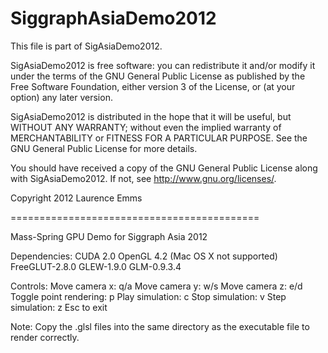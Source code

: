 SiggraphAsiaDemo2012
====================

This file is part of SigAsiaDemo2012.

SigAsiaDemo2012 is free software: you can redistribute it and/or modify
it under the terms of the GNU General Public License as published by
the Free Software Foundation, either version 3 of the License, or
(at your option) any later version.

SigAsiaDemo2012 is distributed in the hope that it will be useful,
but WITHOUT ANY WARRANTY; without even the implied warranty of
MERCHANTABILITY or FITNESS FOR A PARTICULAR PURPOSE.  See the
GNU General Public License for more details.

You should have received a copy of the GNU General Public License
along with SigAsiaDemo2012.  If not, see <http://www.gnu.org/licenses/>.

Copyright 2012 Laurence Emms

===========================================

Mass-Spring GPU Demo for Siggraph Asia 2012

Dependencies:
CUDA 2.0
OpenGL 4.2 (Mac OS X not supported)
FreeGLUT-2.8.0
GLEW-1.9.0
GLM-0.9.3.4

Controls:
Move camera x: q/a
Move camera y: w/s
Move camera z: e/d
Toggle point rendering: p
Play simulation: c
Stop simulation: v
Step simulation: z
Esc to exit

Note: Copy the .glsl files into the same directory as the executable file to render correctly.
